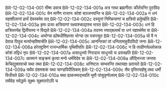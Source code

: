 BR-12-02-134-001  भीष्म उवाच
BR-12-02-134-001a अत्र गाथा ब्रह्मगीताः कीर्तयन्ति पुराविदः
BR-12-02-134-001c येन मार्गेण राजानः कोशं सञ्जनयन्ति च
BR-12-02-134-002a न धनं यज्ञशीलानां हार्यं देवस्वमेव तत्
BR-12-02-134-002c दस्यूनां निष्क्रियाणां च क्षत्रियो हर्तुमर्हति
BR-12-02-134-003a इमाः प्रजाः क्षत्रियाणां रक्ष्याश्चाद्याश्च भारत
BR-12-02-134-003c धनं हि क्षत्रियस्येह द्वितीयस्य न विद्यते
BR-12-02-134-004a तदस्य स्याद्बलार्थं वा धनं यज्ञार्थमेव वा
BR-12-02-134-004c अभोग्या ह्योषधीश्छित्त्वा भोग्या एव पचन्त्युत
BR-12-02-134-005a यो वै न देवान्न पितॄन्न मर्त्यान्हविषार्चति
BR-12-02-134-005c आनन्तिकां तां धनितामाहुर्वेदविदो जनाः
BR-12-02-134-006a हरेत्तद्द्रविणं राजन्धार्मिकः पृथिवीपतिः
BR-12-02-134-006c न हि तत्प्रीणयेल्लोकान्न कोशं तद्विधं नृपः
BR-12-02-134-007a असाधुभ्यो निरादाय साधुभ्यो यः प्रयच्छति
BR-12-02-134-007c आत्मानं सङ्क्रमं कृत्वा मन्ये धर्मविदेव सः
BR-12-02-134-008a औद्भिज्जा जन्तवः केचिद्युक्तवाचो यथा तथा
BR-12-02-134-008c अनिष्टतः सम्भवन्ति तथायज्ञः प्रतायते
BR-12-02-134-009a यथैव दंशमशकं यथा चाण्डपिपीलिकम्
BR-12-02-134-009c सैव वृत्तिरयज्ञेषु तथा धर्मो विधीयते
BR-12-02-134-010a यथा ह्यकस्माद्भवति भूमौ पांसुतृणोलपम्
BR-12-02-134-010c तथैवेह भवेद्धर्मः सूक्ष्मः सूक्ष्मतरोऽपि च

